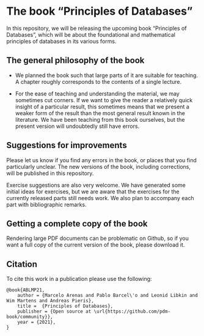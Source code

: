 
# The book “Principles of Databases”

In this repository, we will be releasing the upcoming book “Principles
of Databases”, which will be about the foundational and mathematical
principles of databases in its various forms. 

## The general philosophy of the book

* We planned the book such that large parts of it are suitable for
teaching.  A chapter roughly corresponds to the contents of a single
lecture.

* For the ease of teaching and understanding the material, we may
sometimes cut corners. If we want to give the reader a relatively
quick insight of a particular result, this sometimes means that we
present a weaker form of the result than the most general result known
in the literature.  We have been teaching from this book ourselves,
but the present version will undoubtedly still have errors.

## Suggestions for improvements

Please let us know if you find any errors in the book, or places that
you find particularly unclear. The new versions of the book, including
corrections, will be published in this repository.

Exercise suggestions are also very welcome. We have generated some
initial ideas for exercises, but we are aware that the exercises for
the currently released parts still needs work. We also plan to
accompany each part with bibliographic remarks.

## Getting a complete copy of the book

Rendering large PDF documents can be problematic on Github, so if you want a full copy of the current version of the book, please download it.

## Citation

To cite this work in a publication please use the following:

```
@book{ABLMP21,
	author = {Marcelo Arenas and Pablo Barcel\'o and Leonid Libkin and Wim Martens and Andreas Pieris},
	title =	 {Principles of Databases},
	publisher = {Open source at \url{https://github.com/pdm-book/community}},
	year = {2021},
}
```
